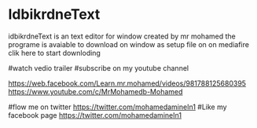 # IdbikrdneText
idbikrdneText is an text editor for window created by mr mohamed the programe is avaiable to download on window as setup file on on mediafire clik here to start downloding



#watch vedio trailer                                                                                   #subscribe on my youtube channel 

https://web.facebook.com/Learn.mr.mohamed/videos/981788125680395                                       https://www.youtube.com/c/MrMohamedb-Mohamed               


#flow me on twitter
https://twitter.com/mohamedamineIn1                                                                 #Like my facebook page 
                                                                                                     https://twitter.com/mohamedamineIn1
